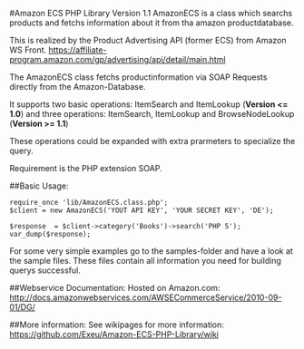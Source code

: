 #Amazon ECS PHP Library Version 1.1
AmazonECS is a class which searchs products and fetchs information
about it from tha amazon productdatabase.

This is realized by the Product Advertising API (former ECS) from Amazon WS Front.
https://affiliate-program.amazon.com/gp/advertising/api/detail/main.html

The AmazonECS class fetchs productinformation via SOAP Requests directly from the Amazon-Database.

It supports two basic operations: ItemSearch and ItemLookup (**Version <= 1.0**)
and three operations: ItemSearch, ItemLookup and BrowseNodeLookup (**Version >= 1.1**)

These operations could be expanded with extra prarmeters to specialize the query.

Requirement is the PHP extension SOAP.

##Basic Usage:

    require_once 'lib/AmazonECS.class.php';
    $client = new AmazonECS('YOUT API KEY', 'YOUR SECRET KEY', 'DE');

    $response  = $client->category('Books')->search('PHP 5');
    var_dump($response);

For some very simple examples go to the samples-folder and have a look at the sample files.
These files contain all information you need for building querys successful.

##Webservice Documentation:
Hosted on Amazon.com:
http://docs.amazonwebservices.com/AWSECommerceService/2010-09-01/DG/

##More information:
See wikipages for  more information:
https://github.com/Exeu/Amazon-ECS-PHP-Library/wiki